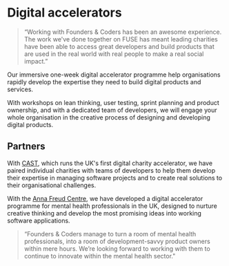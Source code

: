 # Digital accelerators 

> “Working with Founders & Coders has been an awesome experience. The work we've done together on FUSE has meant leading charities have been able to access great developers and build products that are used in the real world with real people to make a real social impact.”  

<!--<div class="blocksource">Kieron Kirkland, Co-founder & Director, CAST</div>-->

Our immersive one-week digital accelerator programme help organisations rapidly develop the expertise they need to build digital products and services.

With workshops on lean thinking, user testing, sprint planning and product ownership, and with a dedicated team of developers, we will engage your whole organisation in the creative process of designing and developing digital products.

## Partners

With  [CAST](http://www.wearecast.org.uk/), which runs the UK's first digital charity accelerator, we have paired individual charities with teams of developers to help them develop their expertise in managing software projects and to create real solutions to their organisational challenges.

With the  [Anna Freud Centre](http://www.annafreud.org/), we have developed a digital accelerator programme for mental health professionals in the UK, designed to nurture creative thinking and develop the most promising ideas into working software applications.

> “Founders & Coders manage to turn a room of mental health professionals, into a room of development-savvy product owners within mere hours. We’re looking forward to working with them to continue to innovate within the mental health sector."  

<!-- <div class="blocksource">Mark Hemsley, Head of Digital Development, Anna Freud Centre</div> -->
